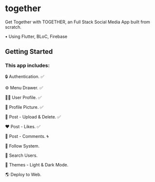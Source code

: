 # together

Get Together with TOGETHER, an Full Stack Social Media App built from scratch.

• Using Flutter, BLoC, Firebase

## Getting Started

### This app includes:

🔒 Authentication. ✅

⚙️ Menu Drawer. ✅ 

🥷🏽 User Profile. ✅

🤪 Profile Picture. ✅ 

📸 Post - Upload & Delete. ✅

❤️ Post - Likes. ✅

💬 Post - Comments. 🌀

🤝 Follow System.

🔎 Search Users.

🎨 Themes - Light & Dark Mode.

🌎 Deploy to Web.



